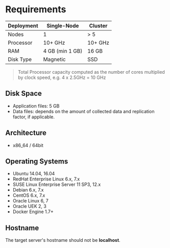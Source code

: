 # Requirements


| Deployment | Single-Node | Cluster |
| --- | --- | --- |
| Nodes | 1 | > 5 |
| Processor | 10+ GHz | 10+ GHz |
| RAM | 4 GB (min 1 GB) | 16 GB |
| Disk Type | Magnetic | SSD |

> Total Processor capacity computed as the number of cores multiplied by clock speed, e.g. 4 x 2.5GHz = 10 GHz

## Disk Space

- Application files: 5 GB
- Data files: depends on the amount of collected data and replication factor, if applicable.

## Architecture

- x86_64 / 64bit

## Operating Systems

-   Ubuntu 14.04, 16.04
-   RedHat Enterprise Linux 6.x, 7.x
-   SUSE Linux Enterprise Server 11 SP3, 12.x
-   Debian 6.x, 7.x
-   CentOS 6.x, 7.x
-   Oracle Linux 6, 7
-   Oracle UEK 2, 3
-   Docker Engine 1.7+

## Hostname

The target server's hostname should not be **localhost**.
